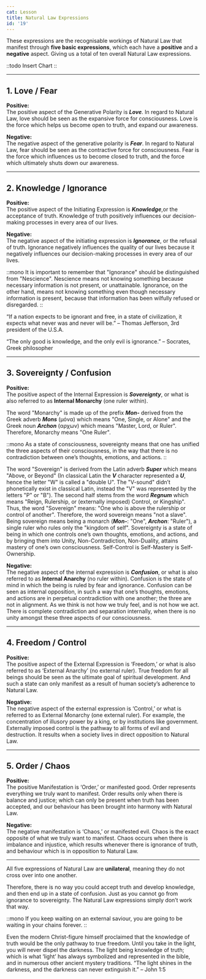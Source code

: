 ```yaml
---
cat: Lesson
title: Natural Law Expressions
id: '19'
---
```


<span class="desc">These expressions are the recognisable workings of Natural Law that manifest through <b class="font-bold underline">five basic expressions</b>, which each have a <b class="font-bold underline">positive</b> and a <b class="font-bold underline">negative</b> aspect. Giving us a total of ten overall Natural Law expressions.</span>

::todo
Insert Chart
::

<hr class="my-8 border-b"></span>


## 1. Love / Fear

**Positive:**    
The positive aspect of the Generative Polarity is **_Love_**. In regard to Natural Law,
love should be seen as the expansive force for consciousness. Love is the force which helps us become open to truth, and expand our awareness.  

**Negative:**    
The negative aspect of the generative polarity is **_Fear_**. In regard to Natural Law, fear should be seen as the contractive force for consciousness. Fear is the force which influences us to become closed to truth, and the force which ultimately shuts down our awareness.

<hr class="my-8 border-b"></span>


## 2. Knowledge / Ignorance

**Positive:**  
The positive aspect of the Initiating Expression is **_Knowledge_**,or the acceptance of truth. Knowledge of truth positively influences our decision-making processes in every area of our lives.  

**Negative:**  
The negative aspect of the initiating expression is **_Ignorance_**, or the refusal of truth. Ignorance negatively influences the quality of our lives because it negatively influences our decision-making processes in every area of our lives.

::mono
It is important to remember that "Ignorance" should be distinguished from "Nescience". Nescience means not knowing something because necessary information is not present, or unattainable. Ignorance, on the other hand, means not knowing something even though necessary information is present, because that information has been wilfully refused or disregarded.
::

“If a nation expects to be ignorant and free, in a state of civilization, it expects what
never was and never will be.” – Thomas Jefferson, 3rd president of the U.S.A.

“The only good is knowledge, and the only evil is ignorance.”
– Socrates, Greek philosopher

<hr class="my-8 border-b"></span>

## 3. Sovereignty / Confusion

**Positive:**  
The positive aspect of the Internal Expression is **_Sovereignty_**, or what is also referred to as **Internal Monarchy** (one ruler within). 

The word "Monarchy" is made up of the prefix **_Mon-_** derived from the Greek adverb **_Mons_** (μόνα) which means "One, Single, or Alone" and the Greek noun **_Archon_** (αρχων) which means "Master, Lord, or Ruler". Therefore, Monarchy means "One Ruler".

::mono
As a state of consciousness, sovereignty means that one has unified the three aspects of their consciousness, in the way that there is no contradiction between one’s thoughts, emotions, and actions.
::

The word "Sovereign" is derived from the Latin adverb **_Super_** which means "Above, or Beyond" (In classical Latin the **_V_** character represented a **_U_**, hence the letter "W" is called a "double U". The "V-sound" didn’t phonetically exist in classical Latin, instead the "V" was represented by the letters "P" or "B"). The second half stems from the word **_Regnum_** which means "Reign, Rulership, or (externally imposed) Control, or Kingship". Thus, the word "Sovereign" means: "One who is above the rulership or control of another". Therefore, the word sovereign means "not a slave". Being sovereign means being a monarch (**_Mon-_**: "One", **_Archon_**: "Ruler"), a single ruler who rules only the "kingdom of self". Sovereignty is a state of being in which one controls one’s own thoughts, emotions, and actions, and by bringing them into Unity, Non-Contradiction, Non-Duality, attains mastery of one’s own consciousness. Self-Control is Self-Mastery is Self-Ownership.

**Negative:**  
The negative aspect of the internal expression is **_Confusion_**, or what is also referred to as **Internal Anarchy** (no ruler within). Confusion is the state of mind in which the being is ruled by fear and ignorance. Confusion can be seen as internal opposition, in such a way that one’s thoughts, emotions, and actions are in perpetual contradiction with one another; the three are not in alignment. As we think is not how we truly feel, and is not how we act. There is complete contradiction and separation internally, when there is no unity amongst these three aspects of our consciousness.

<hr class="my-8 border-b"></span>

## 4. Freedom / Control

**Positive:**  
The positive aspect of the External Expression is ‘Freedom,’ or what is also
referred to as ‘External Anarchy’ (no external ruler). True freedom for all beings
should be seen as the ultimate goal of spiritual development. And such a state can only
manifest as a result of human society’s adherence to Natural Law.

**Negative:**  
The negative aspect of the external expression is ‘Control,’ or what is referred to as
External Monarchy (one external ruler). For example, the concentration of illusory
power by a king, or by institutions like government.
Externally imposed control is the pathway to all forms of evil and destruction. It
results when a society lives in direct opposition to Natural Law.

<hr class="my-8 border-b"></span>

## 5. Order / Chaos

**Positive:**  
The positive Manifestation is ‘Order,’ or manifested good. Order represents
everything we truly want to manifest. Order results only when there is balance and
justice; which can only be present when truth has been accepted, and our behaviour
has been brought into harmony with Natural Law.

**Negative:**  
The negative manifestation is ‘Chaos,’ or manifested evil. Chaos is the exact
opposite of what we truly want to manifest. Chaos occurs when there is imbalance and
injustice, which results whenever there is ignorance of truth, and behaviour which is in
opposition to Natural Law.

<hr class="my-12 border-b-4"></span>

<span class="desc">All five expressions of Natural Law are <b class="font-bold underline">unilateral</b>, meaning they do not cross over into one another.

Therefore, there is no way you could accept truth and develop knowledge, and then end up in a state of confusion. Just as you cannot go from ignorance to sovereignty. The Natural Law expressions simply don’t work that way.

::mono
If you keep waiting on an external saviour, you are going to be waiting in your chains forever.
::

Even the modern Christ-figure himself proclaimed that the knowledge of truth would be the only pathway to true freedom. Until you take in the light, you will never dispel the darkness. The light being knowledge of truth; which is what ‘light’ has always symbolized and represented in the bible, and in numerous other ancient mystery traditions. “The light shines in the darkness, and the darkness can never extinguish it.” – John 1:5
